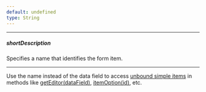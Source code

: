```yaml
---
default: undefined
type: String
---
```

---
##### shortDescription
Specifies a name that identifies the form item.

---
Use the name instead of the data field to access [unbound simple items](/concepts/05%20Widgets/Form/05%20Configure%20Simple%20Items/10%20Create%20an%20Unbound%20Simple%20Item.md '/Documentation/Guide/Widgets/Form/Configure_Simple_Items/#Create_an_Unbound_Simple_Item') in methods like [getEditor(dataField)](/api-reference/10%20UI%20Widgets/dxForm/3%20Methods/getEditor(dataField).md '/Documentation/ApiReference/UI_Widgets/dxForm/Methods/#getEditordataField'), [itemOption(id)](/api-reference/10%20UI%20Widgets/dxForm/3%20Methods/itemOption(id).md '/Documentation/ApiReference/UI_Widgets/dxForm/Methods/#itemOptionid'), etc.